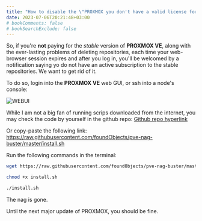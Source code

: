 ```yaml
---
title: "How to disable the \"PROXMOX you don't have a valid license for this server popup\" fast"
date: 2023-07-06T20:21:48+03:00
# bookComments: false
# bookSearchExclude: false
---
```


So, if you're **not** paying for the *stable* version of **PROXMOX VE**, along with the ever-lasting problems of deleting repositories, each time your web-browser session expires and after you log in, you'll be welcomed by a notification saying yo do not have an active subscription to the stable repositories. We want to get rid of it. 

To do so, login into the **PROXMOX VE** web GUI, or ssh into a node's console:

![WEBUI](/proxmox50.webp)

While I am not a big fan of running scrips downloaded from the internet, you may check the code by yourself in the github repo:
[Github repo hyperlink](https://raw.githubusercontent.com/foundObjects/pve-nag-buster/master/install.sh )


Or copy-paste the following link:
https://raw.githubusercontent.com/foundObjects/pve-nag-buster/master/install.sh 

Run the following commands in the terminal:

```bash
wget https://raw.githubusercontent.com/foundObjects/pve-nag-buster/master/install.sh 

chmod +x install.sh

./install.sh
```
The nag is gone.

Until the next major update of PROXMOX, you should be fine.


